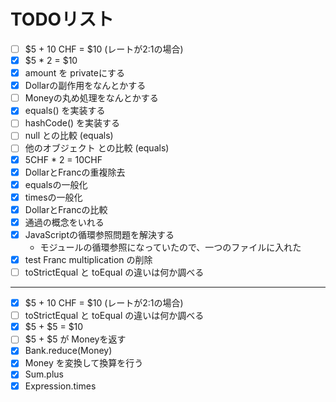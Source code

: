 # TODOリスト

- [ ] $5 + 10 CHF = $10 (レートが2:1の場合)
- [x] $5 * 2 = $10
- [x] amount を privateにする
- [x] Dollarの副作用をなんとかする
- [ ] Moneyの丸め処理をなんとかする
- [x] equals() を実装する
- [ ] hashCode() を実装する
- [ ] null との比較 (equals)
- [ ] 他のオブジェクト との比較 (equals)
- [x] 5CHF * 2 = 10CHF
- [x] DollarとFrancの重複除去
- [x] equalsの一般化
- [x] timesの一般化
- [x] DollarとFrancの比較
- [x] 通過の概念をいれる
- [x] JavaScriptの循環参照問題を解決する
  - モジュールの循環参照になっていたので、一つのファイルに入れた
- [x] test Franc multiplication の削除
- [ ] toStrictEqual と toEqual の違いは何か調べる

---

- [x] $5 + 10 CHF = $10 (レートが2:1の場合)
- [ ] toStrictEqual と toEqual の違いは何か調べる
- [x] $5 + $5 = $10
- [ ] $5 + $5 が Moneyを返す
- [x] Bank.reduce(Money)
- [x] Money を変換して換算を行う
- [x] Sum.plus
- [x] Expression.times
